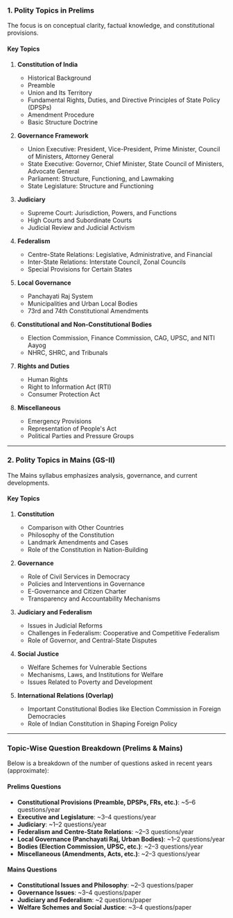 ### **1. Polity Topics in Prelims**

The focus is on conceptual clarity, factual knowledge, and constitutional provisions.

#### **Key Topics**

1. **Constitution of India**
    
    - Historical Background
    - Preamble
    - Union and Its Territory
    - Fundamental Rights, Duties, and Directive Principles of State Policy (DPSPs)
    - Amendment Procedure
    - Basic Structure Doctrine
2. **Governance Framework**
    
    - Union Executive: President, Vice-President, Prime Minister, Council of Ministers, Attorney General
    - State Executive: Governor, Chief Minister, State Council of Ministers, Advocate General
    - Parliament: Structure, Functioning, and Lawmaking
    - State Legislature: Structure and Functioning
3. **Judiciary**
    
    - Supreme Court: Jurisdiction, Powers, and Functions
    - High Courts and Subordinate Courts
    - Judicial Review and Judicial Activism
4. **Federalism**
    
    - Centre-State Relations: Legislative, Administrative, and Financial
    - Inter-State Relations: Interstate Council, Zonal Councils
    - Special Provisions for Certain States
5. **Local Governance**
    
    - Panchayati Raj System
    - Municipalities and Urban Local Bodies
    - 73rd and 74th Constitutional Amendments
6. **Constitutional and Non-Constitutional Bodies**
    
    - Election Commission, Finance Commission, CAG, UPSC, and NITI Aayog
    - NHRC, SHRC, and Tribunals
7. **Rights and Duties**
    
    - Human Rights
    - Right to Information Act (RTI)
    - Consumer Protection Act
8. **Miscellaneous**
    
    - Emergency Provisions
    - Representation of People's Act
    - Political Parties and Pressure Groups

---

### **2. Polity Topics in Mains (GS-II)**

The Mains syllabus emphasizes analysis, governance, and current developments.

#### **Key Topics**

1. **Constitution**
    
    - Comparison with Other Countries
    - Philosophy of the Constitution
    - Landmark Amendments and Cases
    - Role of the Constitution in Nation-Building
2. **Governance**
    
    - Role of Civil Services in Democracy
    - Policies and Interventions in Governance
    - E-Governance and Citizen Charter
    - Transparency and Accountability Mechanisms
3. **Judiciary and Federalism**
    
    - Issues in Judicial Reforms
    - Challenges in Federalism: Cooperative and Competitive Federalism
    - Role of Governor, and Central-State Disputes
4. **Social Justice**
    
    - Welfare Schemes for Vulnerable Sections
    - Mechanisms, Laws, and Institutions for Welfare
    - Issues Related to Poverty and Development
5. **International Relations (Overlap)**
    
    - Important Constitutional Bodies like Election Commission in Foreign Democracies
    - Role of Indian Constitution in Shaping Foreign Policy

---

### **Topic-Wise Question Breakdown (Prelims & Mains)**

Below is a breakdown of the number of questions asked in recent years (approximate):

#### **Prelims Questions**

- **Constitutional Provisions (Preamble, DPSPs, FRs, etc.)**: ~5–6 questions/year
- **Executive and Legislature**: ~3–4 questions/year
- **Judiciary**: ~1–2 questions/year
- **Federalism and Centre-State Relations**: ~2–3 questions/year
- **Local Governance (Panchayati Raj, Urban Bodies)**: ~1–2 questions/year
- **Bodies (Election Commission, UPSC, etc.)**: ~2–3 questions/year
- **Miscellaneous (Amendments, Acts, etc.)**: ~2–3 questions/year

#### **Mains Questions**

- **Constitutional Issues and Philosophy**: ~2–3 questions/paper
- **Governance Issues**: ~3–4 questions/paper
- **Judiciary and Federalism**: ~2 questions/paper
- **Welfare Schemes and Social Justice**: ~3–4 questions/paper